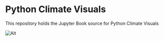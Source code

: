 # Python Climate Visuals

This repository holds the Jupyter Book source for Python Climate Visuals

![Alt](https://repobeats.axiom.co/api/embed/8dad08901e480a6ad929d2f90cc1f74518ff4284.svg "Repobeats analytics image")
